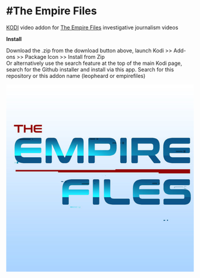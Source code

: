 #The Empire Files
=============================
<a href="www.Kodi.tv">KODI</a> video addon for <a href="theempirefiles.tv">The Empire Files</a> investigative journalism videos<br>

**Install**<br>

Download the .zip from the download button above, launch Kodi >> Add-ons >> Package Icon >> Install from Zip<br>
Or alternatively use the search feature at the top of the main Kodi page, search for the Github installer and install via this app. Search for this repository or this addon name (leopheard or empirefiles)<br>

![alt text](https://raw.githubusercontent.com/leopheard/empirefiles/master/resources/media/icon.jpeg)<br>


